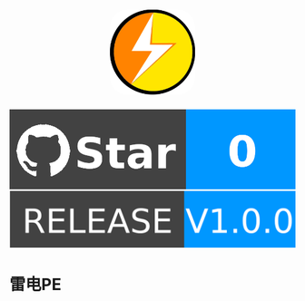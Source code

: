 <h1 align="center">
  <img src="https://raw.githubusercontent.com/yiont/LightPE/main/image/light.png" alt="LightPE" width="150" style="border-radius: 30px">
</h1>
<p align="center">
  <a>
    <img alt="Star" src="https://raw.githubusercontent.com/yiont/LightPE/main/image/star.png"/>
  </a>
  <a href="https://github.com/yiont/LightPE/releases">
    <img alt"Release" src="https://raw.githubusercontent.com/yiont/LightPE/main/image/release.png">
  </a>
</p>

# 雷电PE
